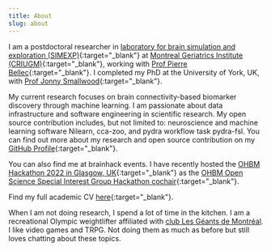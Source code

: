 ```yaml
---
title: About
slug: about
---
```


I am a postdoctoral researcher in
[laboratory for brain simulation and exploration (SIMEXP)](https://github.com/SIMEXP){:target="_blank"} 
at [Montreal Geriatrics Institute (CRIUGM)](https://criugm.qc.ca/en/about-us/who-are-we/){:target="_blank"}, 
working with [Prof Pierre Bellec](https://github.com/pbellec/){:target="_blank"}.
I completed my PhD at the University of York, UK, 
with [Prof Jonny Smallwood](https://twitter.com/the_mindwanders){:target="_blank"}.

My current research focuses on brain connectivity-based biomarker discovery through machine learning.
I am passionate about data infrastructure and software engineering in scientific research.
My open source contribution includes, but not limited to: 
neuroscience and machine learning software Nilearn, cca-zoo, and pydra workflow task pydra-fsl.
You can find out more about my research and open source contribution on my [GitHub Profile](https://github.com/htwangtw){:target="_blank"}.

You can also find me at brainhack events.
I have recently hosted the [OHBM Hackathon 2022 in Glasgow, UK](https://ohbm.github.io/hackathon2022/){:target="_blank"}
as the [OHBM Open Science Special Interest Group Hackathon cochair](https://ohbm.github.io/hackathon2022/team/){:target="_blank"}.

Find my full academic CV [here](https://wanghaoting.com/CV/cv.pdf){:target="_blank"}.

When I am not doing research, I spend a lot of time in the kitchen.
I am a recreational Olympic weightlifter affiliated with [club Les Géants de Montréal](https://geantsdemontreal.com/).
I like video games and TRPG. 
Not doing them as much as before but still loves chatting about these topics.
